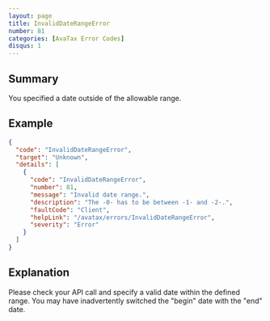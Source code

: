 ```yaml
---
layout: page
title: InvalidDateRangeError
number: 81
categories: [AvaTax Error Codes]
disqus: 1
---
```


## Summary

You specified a date outside of the allowable range.

## Example

```json
{
  "code": "InvalidDateRangeError",
  "target": "Unknown",
  "details": [
    {
      "code": "InvalidDateRangeError",
      "number": 81,
      "message": "Invalid date range.",
      "description": "The -0- has to be between -1- and -2-.",
      "faultCode": "Client",
      "helpLink": "/avatax/errors/InvalidDateRangeError",
      "severity": "Error"
    }
  ]
}
```

## Explanation

Please check your API call and specify a valid date within the defined range.  You may have inadvertently switched the "begin" date with the "end" date.
